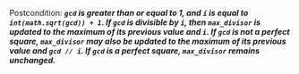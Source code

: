 Postcondition: ***`gcd` is greater than or equal to 1, and `i` is equal to `int(math.sqrt(gcd)) + 1`. If `gcd` is divisible by `i`, then `max_divisor` is updated to the maximum of its previous value and `i`. If `gcd` is not a perfect square, `max_divisor` may also be updated to the maximum of its previous value and `gcd // i`. If `gcd` is a perfect square, `max_divisor` remains unchanged.***